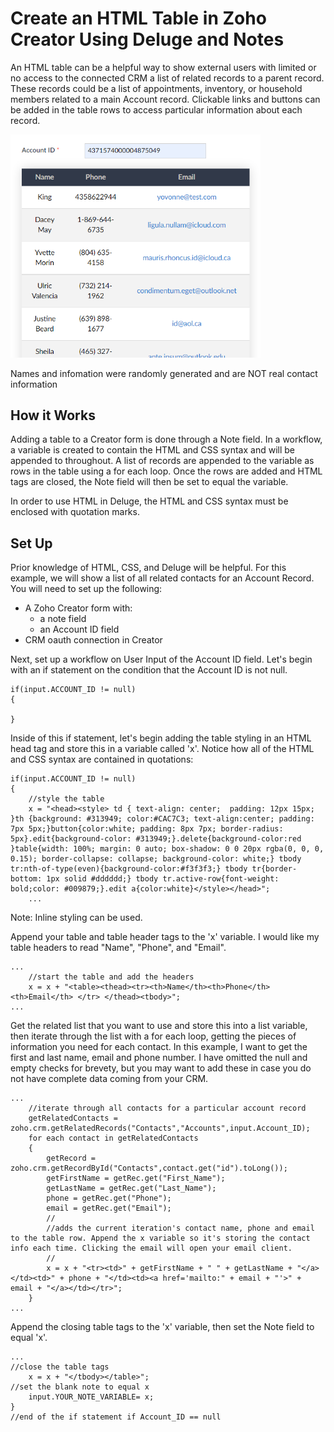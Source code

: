 # Create an HTML Table in Zoho Creator Using Deluge and Notes

An HTML table can be a helpful way to show external users with limited or no access to the connected CRM a list of related records to a parent record. These records could be a list of appointments, inventory, or household members related to a main Account record. Clickable links and buttons can be added in the table rows to access particular information about each record. 


<img src="html_table.png" width="400">
<p>Names and infomation were randomly generated and are NOT real contact information</p>

## How it Works
Adding a table to a Creator form is done through a Note field. In a workflow, a variable is created to contain the HTML and CSS syntax and will be appended to throughout. A list of records are appended to the variable as rows in the table using a for each loop. Once the rows are added and HTML tags are closed, the Note field will then be set to equal the variable. 

In order to use HTML in Deluge, the HTML and CSS syntax must be enclosed with quotation marks. 


## Set Up
Prior knowledge of HTML, CSS, and Deluge will be helpful. For this example, we will show a list of all related contacts for an Account Record.
You will need to set up the following:

* A Zoho Creator form with:
  * a note field
  * an Account ID field
* CRM oauth connection in Creator 

Next, set up a workflow on User Input of the Account ID field. Let's begin with an if statement on the condition that the Account ID is not null.


```
if(input.ACCOUNT_ID != null)
{

}

```

Inside of this if statement, let's begin adding the table styling in an HTML head tag and store this in a variable called 'x'. Notice how all of the HTML and CSS syntax are contained in quotations:

```
if(input.ACCOUNT_ID != null)
{
	//style the table
	x = "<head><style> td { text-align: center;  padding: 12px 15px; }th {background: #313949; color:#CAC7C3; text-align:center; padding: 7px 5px;}button{color:white; padding: 8px 7px; border-radius: 5px}.edit{background-color: #313949;}.delete{background-color:red }table{width: 100%; margin: 0 auto; box-shadow: 0 0 20px rgba(0, 0, 0, 0.15); border-collapse: collapse; background-color: white;} tbody tr:nth-of-type(even){background-color:#f3f3f3;} tbody tr{border-bottom: 1px solid #dddddd;} tbody tr.active-row{font-weight: bold;color: #009879;}.edit a{color:white}</style></head>";
	...

```

Note: Inline styling can be used.

Append your table and table header tags to the 'x' variable. I would like my table headers to read "Name", "Phone", and "Email". 


```
...
	//start the table and add the headers
	x = x + "<table><thead><tr><th>Name</th><th>Phone</th><th>Email</th> </tr> </thead><tbody>";
...	

```

Get the related list that you want to use and store this into a list variable, then iterate through the list with a for each loop, getting the pieces of information you need for each contact. In this example, I want to get the first and last name, email and phone number. I have omitted the null and empty checks for brevety, but you may want to add these in case you do not have complete data coming from your CRM.

```
...
	//iterate through all contacts for a particular account record
	getRelatedContacts = zoho.crm.getRelatedRecords("Contacts","Accounts",input.Account_ID);
	for each contact in getRelatedContacts
	{
		getRecord = zoho.crm.getRecordById("Contacts",contact.get("id").toLong());
		getFirstName = getRec.get("First_Name");
		getLastName = getRec.get("Last_Name");
		phone = getRec.get("Phone");
		email = getRec.get("Email");
		//
		//adds the current iteration's contact name, phone and email to the table row. Append the x variable so it's storing the contact info each time. Clicking the email will open your email client. 
		//
		x = x + "<tr><td>" + getFirstName + " " + getLastName + "</a></td><td>" + phone + "</td><td><a href='mailto:" + email + "'>" + email + "</a></td></tr>";
	}
...

```
Append the closing table tags to the 'x' variable, then set the Note field to equal 'x'.

```
...
//close the table tags
	x = x + "</tbody></table>";
//set the blank note to equal x
	input.YOUR_NOTE_VARIABLE= x;
}
//end of the if statement if Account_ID == null
```
